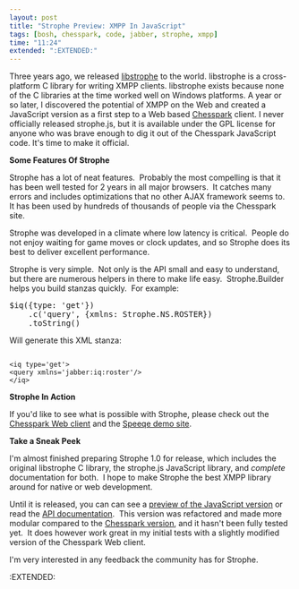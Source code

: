 ```yaml
---
layout: post
title: "Strophe Preview: XMPP In JavaScript"
tags: [bosh, chesspark, code, jabber, strophe, xmpp]
time: "11:24"
extended: ":EXTENDED:"
---
```


Three years ago, we released <a href="http://www.onlinegamegroup.com/projects/libstrophe">libstrophe</a> to the world.  libstrophe is a cross-platform C library for writing XMPP clients.  libstrophe exists because none of the C libraries at the time worked well on Windows platforms.  A year or so later, I discovered the potential of XMPP on the Web and created a JavaScript version as a first step to a Web based <a href="http://www.chesspark.com/">Chesspark</a> client.  I never officially released strophe.js, but it is available under the GPL license for anyone who was brave enough to dig it out of the Chesspark JavaScript code.  It's time to make it official.

<strong>Some Features Of Strophe</strong>

Strophe has a lot of neat features.  Probably the most compelling is that it has been well tested for 2 years in all major browsers.  It catches many errors and includes optimizations that no other AJAX framework seems to.  It has been used by hundreds of thousands of people via the Chesspark site.

Strophe was developed in a climate where low latency is critical.  People do not enjoy waiting for game moves or clock updates, and so Strophe does its best to deliver excellent performance.

Strophe is very simple.  Not only is the API small and easy to understand, but there are numerous helpers in there to make life easy.  Strophe.Builder helps you build stanzas quickly.  For example:
<pre>$iq({type: 'get'})
    .c('query', {xmlns: Strophe.NS.ROSTER})
    .toString()</pre>
Will generate this XML stanza:

<code>
&lt;iq type='get'&gt;
&lt;query xmlns='jabber:iq:roster'/&gt;
&lt;/iq&gt;
</code>

<strong>Strophe In Action</strong>

If you'd like to see what is possible with Strophe, please check out the <a href="http://www.chesspark.com/play/">Chesspark Web client</a> and the <a href="http://www.speeqe.com/">Speeqe demo site</a>.

<strong>Take a Sneak Peek</strong>

I'm almost finished preparing Strophe 1.0 for release, which includes the original libstrophe C library, the strophe.js JavaScript library, and <em>complete</em> documentation for both.  I hope to make Strophe the best XMPP library around for native or web development.

Until it is released, you can can see a <a href="http://people.chesspark.com/~jack/strophe-preview/strophe.js">preview of the JavaScript version</a> or read the <a href="http://people.chesspark.com/~jack/strophe-preview/doc/files/strophe-js.html">API documentation</a>.  This version was refactored and made more modular compared to the <a href="http://www.chesspark.com/play/scripts/strophe.js">Chesspark version</a>, and it hasn't been fully tested yet.  It does however work great in my initial tests with a slightly modified version of the Chesspark Web client.

I'm very interested in any feedback the community has for Strophe.

:EXTENDED:


